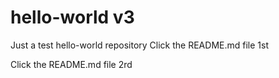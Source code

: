 # hello-world v3
Just a test hello-world repository
Click the README.md file 1st

 Click the README.md file 2rd
